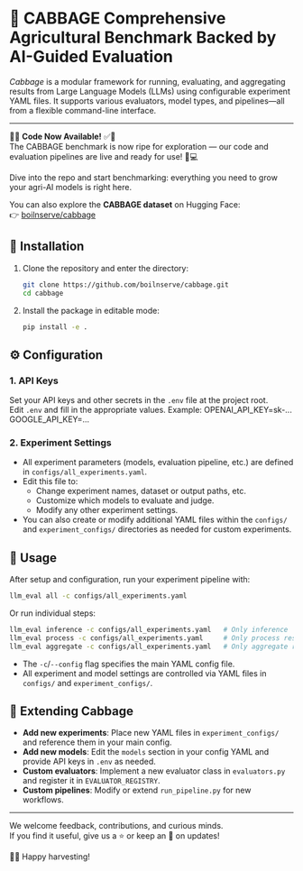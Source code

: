 # 🥬 CABBAGE  **Comprehensive Agricultural Benchmark Backed by AI-Guided Evaluation**

*Cabbage* is a modular framework for running, evaluating, and aggregating results from Large Language Models (LLMs) using configurable experiment YAML files. It supports various evaluators, model types, and pipelines—all from a flexible command-line interface.

---

🥬✅ **Code Now Available!** ✅🥬  
The CABBAGE benchmark is now ripe for exploration — our code and evaluation pipelines are live and ready for use! 🌱💻

Dive into the repo and start benchmarking: everything you need to grow your agri-AI models is right here.

You can also explore the **CABBAGE dataset** on Hugging Face:  
👉 [boilnserve/cabbage](https://huggingface.co/datasets/boilnserve/cabbage)


## 🚀 Installation

1. Clone the repository and enter the directory:
    ```sh
    git clone https://github.com/boilnserve/cabbage.git
    cd cabbage
    ```

2. Install the package in editable mode:
    ```sh
    pip install -e .
    ```

## ⚙️ Configuration

### 1. API Keys

Set your API keys and other secrets in the `.env` file at the project root.  
Edit `.env` and fill in the appropriate values. Example:
OPENAI_API_KEY=sk-...
GOOGLE_API_KEY=...



### 2. Experiment Settings

- All experiment parameters (models, evaluation pipeline, etc.) are defined in `configs/all_experiments.yaml`.
- Edit this file to:
    - Change experiment names, dataset or output paths, etc.
    - Customize which models to evaluate and judge.
    - Modify any other experiment settings.
- You can also create or modify additional YAML files within the `configs/` and `experiment_configs/` directories as needed for custom experiments.



## 🏃 Usage

After setup and configuration, run your experiment pipeline with:
```sh
llm_eval all -c configs/all_experiments.yaml
```

Or run individual steps:
```sh
llm_eval inference -c configs/all_experiments.yaml   # Only inference
llm_eval process -c configs/all_experiments.yaml     # Only process results
llm_eval aggregate -c configs/all_experiments.yaml   # Only aggregate results
```

- The `-c`/`--config` flag specifies the main YAML config file.
- All experiment and model settings are controlled via YAML files in `configs/` and `experiment_configs/`.


## 🧩 Extending Cabbage

- **Add new experiments**: Place new YAML files in `experiment_configs/` and reference them in your main config.
- **Add new models**: Edit the `models` section in your config YAML and provide API keys in `.env` as needed.
- **Custom evaluators**: Implement a new evaluator class in `evaluators.py` and register it in `EVALUATOR_REGISTRY`.
- **Custom pipelines**: Modify or extend `run_pipeline.py` for new workflows.

---

We welcome feedback, contributions, and curious minds.  
If you find it useful, give us a ⭐️ or keep an 👀 on updates!

🥬🌾 Happy harvesting!
